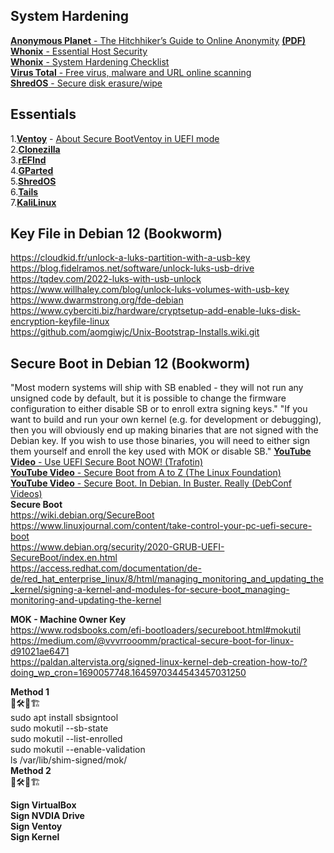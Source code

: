 
## System Hardening
[**Anonymous Planet** - The Hitchhiker’s Guide to Online Anonymity](https://anonymousplanet.org/) [**(PDF)**](https://anonymousplanet.org/export/guide.pdf)  
[**Whonix** - Essential Host Security](https://www.whonix.org/wiki/Essential_Host_Security)  
[**Whonix** - System Hardening Checklist](https://www.whonix.org/wiki/System_Hardening_Checklist)  
[**Virus Total** - Free virus, malware and URL online scanning](https://www.virustotal.com/gui/home/upload)  
[**ShredOS** - Secure disk erasure/wipe](https://github.com/PartialVolume/shredos.x86_64)  

## Essentials
1.[**Ventoy**](https://www.ventoy.net/en/download.html) - [About Secure BootVentoy in UEFI mode](https://www.ventoy.net/en/doc_secure.html)  
2.[**Clonezilla**](https://clonezilla.org/downloads.php)  
3.[**rEFInd**](http://www.rodsbooks.com/refind/index.html)  
4.[**GParted**](https://gparted.org/livecd.php)  
5.[**ShredOS**](https://github.com/PartialVolume/shredos.x86_64)  
6.[**Tails**](https://tails.boum.org)  
7.[**KaliLinux**](https://www.kali.org/get-kali/#kali-installer-images)  

## Key File in Debian 12 (Bookworm)

https://cloudkid.fr/unlock-a-luks-partition-with-a-usb-key  
https://blog.fidelramos.net/software/unlock-luks-usb-drive  
https://tqdev.com/2022-luks-with-usb-unlock  
https://www.willhaley.com/blog/unlock-luks-volumes-with-usb-key  
https://www.dwarmstrong.org/fde-debian  
https://www.cyberciti.biz/hardware/cryptsetup-add-enable-luks-disk-encryption-keyfile-linux  
https://github.com/aomgiwjc/Unix-Bootstrap-Installs.wiki.git  

## Secure Boot in Debian 12 (Bookworm)  

"Most modern systems will ship with SB enabled - they will not run any unsigned code by default, but it is possible to change the firmware configuration to either disable SB or to enroll extra signing keys." "If you want to build and run your own kernel (e.g. for development or debugging), then you will obviously end up making binaries that are not signed with the Debian key. If you wish to use those binaries, you will need to either sign them yourself and enroll the key used with MOK or disable SB."
[**YouTube Video** - Use UEFI Secure Boot NOW! (Trafotin)](https://www.youtube.com/watch?v=Mqh9o8YY2dg)  
[**YouTube Video** - Secure Boot from A to Z (The Linux Foundation)](https://www.youtube.com/watch?v=jtLQ8SzfrDU)  
[**YouTube Video** - Secure Boot. In Debian. In Buster. Really (DebConf Videos)](https://www.youtube.com/watch?v=_3mwK6AXo_k)  
**Secure Boot**  
https://wiki.debian.org/SecureBoot  
https://www.linuxjournal.com/content/take-control-your-pc-uefi-secure-boot  
https://www.debian.org/security/2020-GRUB-UEFI-SecureBoot/index.en.html  
https://access.redhat.com/documentation/de-de/red_hat_enterprise_linux/8/html/managing_monitoring_and_updating_the_kernel/signing-a-kernel-and-modules-for-secure-boot_managing-monitoring-and-updating-the-kernel  

**MOK - Machine Owner Key**  
https://www.rodsbooks.com/efi-bootloaders/secureboot.html#mokutil  
https://medium.com/@vvvrrooomm/practical-secure-boot-for-linux-d91021ae6471  
https://paldan.altervista.org/signed-linux-kernel-deb-creation-how-to/?doing_wp_cron=1690057748.1645970344543457031250  

**Method 1**  
👷🛠️🚧🏗  
sudo apt install sbsigntool  
sudo mokutil --sb-state  
sudo mokutil --list-enrolled  
sudo mokutil --enable-validation  
ls /var/lib/shim-signed/mok/  
**Method 2**  
👷🛠️🚧🏗  

**Sign VirtualBox**  
**Sign NVDIA Drive**  
**Sign Ventoy**  
**Sign Kernel**  
